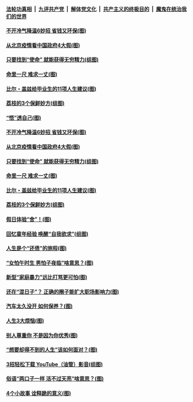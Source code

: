 ####  [法轮功真相](../../../../basic/blob/master/README.md?t=06230202) &nbsp;|&nbsp; [九评共产党](../../../../9ping.md/blob/master/README.md?t=06230202) &nbsp;|&nbsp; [解体党文化](../../../../jtdwh.md/blob/master/README.md?t=06230202)  &nbsp;|&nbsp; [共产主义的终极目的](../../../../gczydzjmd.md/blob/master/README.md?t=06230202) &nbsp;|&nbsp; [魔鬼在统治我们的世界](../../../../mgztzwmdsj.md/blob/master/README.md?t=06230202) 

#### [不开冷气降温6妙招 省钱又环保(图)](../pages/p8/937329.md?t=06230202) 

#### [从北京疫情看中国政府4大假(图)](../pages/p8/937196.md?t=06230202) 

#### [只要找到“使命” 就能获得无穷精力(组图)](../pages/p8/937159.md?t=06230202) 

#### [命里一尺 难求一丈(图)](../pages/p8/936782.md?t=06230202) 

#### [比尔・盖兹给毕业生的11项人生建议(图)](../pages/p8/936231.md?t=06230202) 

#### [荔枝的3个保鲜妙方(组图)](../pages/p8/936950.md?t=06230202) 

#### [“悟”透自己(图)](../pages/p8/936972.md?t=06230202) 

#### [不开冷气降温6妙招 省钱又环保(图)](../pages/p8/937329.md?t=06230202) 

#### [从北京疫情看中国政府4大假(图)](../pages/p8/937196.md?t=06230202) 

#### [只要找到“使命” 就能获得无穷精力(组图)](../pages/p8/937159.md?t=06230202) 

#### [命里一尺 难求一丈(图)](../pages/p8/936782.md?t=06230202) 

#### [比尔・盖兹给毕业生的11项人生建议(图)](../pages/p8/936231.md?t=06230202) 

#### [荔枝的3个保鲜妙方(组图)](../pages/p8/936950.md?t=06230202) 

#### [假日体验“舍”！(图)](../pages/p8/937183.md?t=06230202) 

#### [回忆童年经验 唤醒“自我欲求”(组图)](../pages/p8/937082.md?t=06230202) 

#### [人生是个“还债”的旅程(图)](../pages/p8/936768.md?t=06230202) 

#### [“女怕午时生 男怕子夜临”啥意思？(图)](../pages/p8/937081.md?t=06230202) 

#### [新型“家庭暴力”远比打骂更可怕(图)](../pages/p8/936230.md?t=06230202) 

#### [还在“混日子”？ 正确的圈子能扩大职场影响力(图)](../pages/p8/937049.md?t=06230202) 

#### [汽车太久没开 如何保养？(图)](../pages/p8/937035.md?t=06230202) 

#### [人生3大烦恼(图)](../pages/p8/936959.md?t=06230202) 

#### [别人尊重你 不是因为你优秀(图)](../pages/p8/936253.md?t=06230202) 

#### [“想要却得不到的人生”该如何面对？(图)](../pages/p8/936933.md?t=06230202) 

#### [3招轻松下载 YouTube（油管）影音(组图)](../pages/p8/936922.md?t=06230202) 

#### [俗语“两口子一样 活不过天亮”啥意思？(图)](../pages/p8/936917.md?t=06230202) 

#### [4个小故事 诠释跪的意义(图)](../pages/p8/936353.md?t=06230202) 

